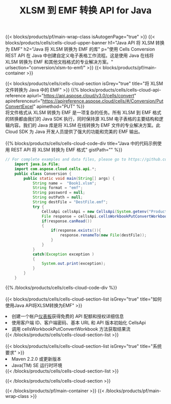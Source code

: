 ﻿---
title: XLSM 到 EMF 转换 API for Java
description: 用于 Microsoft Excel 和 OpenOffice Calc 的云 API 和 SDK。将电子表格转换为其他格式文件。
url: /zh/java/conversion/xlsm-to-emf/
---
{{< blocks/products/pf/main-wrap-class isAutogenPage="true" >}}
{{< blocks/products/cells/cells-cloud-upper-banner h1="Java API 将 XLSM 转换为 EMF" h2="Java 将 XLSM 转换为 EMF 的库" p="使用 Cells Conversion REST API 在 Java 中创建自定义电子表格工作流程。这是使用 Java 在线将 XLSM 转换为 EMF 和其他文档格式的专业解决方案。" urlsection="conversion/xlsm-to-emf/" >}}
{{< blocks/products/pf/main-container >}}

{{< blocks/products/cells/cells-cloud-section isGrey="true" title="将 XLSM 文件转换为 Java 中的 EMF" >}}
{{% blocks/products/cells/cells-cloud-api-reference apiurl="https://api.aspose.cloud/v3.0/cells/convert" apireferenceurl="https://apireference.aspose.cloud/cells/#/Conversion/PutConvertExcel" apimethod="PUT" %}}
<br/>
将文件格式从 XLSM 转换为 EMF 是一项复杂的任务。所有 XLSM 到 EMF 格式的转换都由我们的 Java SDK 执行，同时保持源 XLSM 电子表格的主要结构和逻辑内容。我们的 Java 库是将 XLSM 在线转换为 EMF 文件的专业解决方案。此 Cloud SDK 为 Java 开发人员提供了强大的功能和完美的 EMF 输出。
<br/>
<br/>
{{% blocks/products/cells/cells-cloud-code-div title="Java 中的代码示例使用 REST API 将 XLSM 转换为 EMF 格式" gistPath="" %}}
 
```java
// For complete examples and data files, please go to https://github.com/aspose-cells-cloud/aspose-cells-cloud-java/
    import java.io.File;
    import com.aspose.cloud.cells.api.*;
    public class Conversion {
        public static void main(String[] args) {
            String name =  "Book1.xlsm";
            String format = "emf";
            String password = null;
            String outPath = null;
            String destFile = "DestFile.emf";
            try {
                CellsApi cellsApi = new CellsApi(System.getenv("ProductClientId"), System.getenv("ProductClientSecret"));
                File response = cellsApi.cellsWorkbookPutConvertWorkbook(new File(name), format, password, outPath, null,null);            
                if(response.canRead())
                {
                    if(response.exists()){
                        response.renameTo(new File(destFile));
                    }                
                }
            }
            catch(Exception exception )
            {
                System.out.print(exception);
            }
        }
    }
```
 
{{% /blocks/products/cells/cells-cloud-code-div %}}
<br/>
<br/>
{{< blocks/products/cells/cells-cloud-section-list isGrey="true" title="如何使用Java API将XLSM转换为EMF" >}}
<li>创建一个帐户<a href="https://dashboard.aspose.cloud/">仪表板</a>获得免费的 API 配额和授权详细信息</li>
<li>使用客户端 ID、客户端密码、基本 URL 和 API 版本初始化 CellsApi</li>
<li>调用 cellsWorkbookPutConvertWorkbook 方法获取结果流</li>
{{< /blocks/products/cells/cells-cloud-section-list >}}
<br/>
<br/>
{{< blocks/products/cells/cells-cloud-section-list isGrey="true" title="系统要求" >}}
<li>Maven 2.2.0 或更新版本</li>
<li>Java(TM) SE 运行时环境</li>
{{< /blocks/products/cells/cells-cloud-section-list >}}

{{< /blocks/products/cells/cells-cloud-section >}}

{{< /blocks/products/pf/main-container >}}
{{< /blocks/products/pf/main-wrap-class >}}
